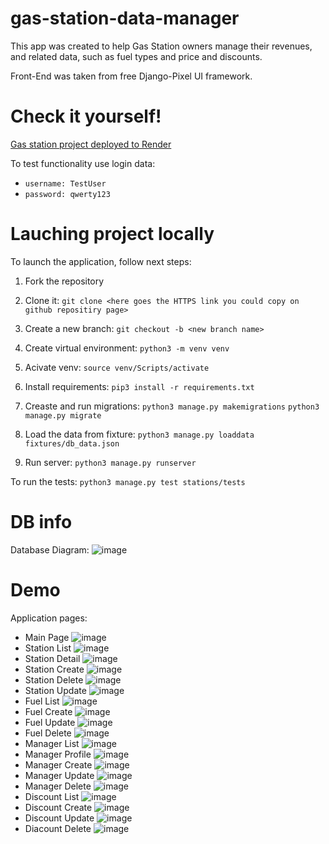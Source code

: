 # gas-station-data-manager

This app was created to help Gas Station owners manage their revenues, and related data, such as fuel types and price and discounts.

Front-End was taken from free Django-Pixel UI framework.

# Check it yourself!
[Gas station project deployed to Render](https://gas-station-data-manager.onrender.com/)

To test functionality use login data:
- `username: TestUser`
- `password: qwerty123`

# Lauching project locally

To launch the application, follow next steps:

1. Fork the repository

2. Clone it:
`git clone <here goes the HTTPS link you could copy on github repositiry page>`

3. Create a new branch:
`git checkout -b <new branch name>`

4. Create virtual environment:
`python3 -m venv venv`

5. Acivate venv:
`source venv/Scripts/activate`

6. Install requirements:
`pip3 install -r requirements.txt`

7. Creaste and run migrations:
`python3 manage.py makemigrations`
`python3 manage.py migrate`

8. Load the data from fixture:
`python3 manage.py loaddata fixtures/db_data.json`

9. Run server:
`python3 manage.py runserver`

To run the tests:
`python3 manage.py test stations/tests`
# DB info
Database Diagram:
![image](https://github.com/Lyutillis/gas-station-data-manager/assets/62535257/14c58b61-77d4-48a8-b604-2de70d2e2f8b)

# Demo
Application pages:
- Main Page
![image](https://github.com/Lyutillis/gas-station-data-manager/assets/62535257/c2b8e07c-aed3-41c7-b11d-4e4aeedab5f3)
- Station List
![image](https://github.com/Lyutillis/gas-station-data-manager/assets/62535257/7b0ddac4-d4a7-4171-b7b1-4b83749a1ad3)
- Station Detail
![image](https://github.com/Lyutillis/gas-station-data-manager/assets/62535257/3bf43592-88cb-4207-9eaf-dfb494df3886)
- Station Create
![image](https://github.com/Lyutillis/gas-station-data-manager/assets/62535257/5850f245-0f1c-416c-ae9c-47c760ddcf85)
- Station Delete
![image](https://github.com/Lyutillis/gas-station-data-manager/assets/62535257/c55888b0-497a-45be-8589-3106f2ef238a)
- Station Update
![image](https://github.com/Lyutillis/gas-station-data-manager/assets/62535257/7c6b69ae-5e69-48ab-a02f-3ca84b4ab079)
- Fuel List
![image](https://github.com/Lyutillis/gas-station-data-manager/assets/62535257/fdd81113-b9f3-4753-b04e-65f016f7bcfb)
- Fuel Create
![image](https://github.com/Lyutillis/gas-station-data-manager/assets/62535257/ecc8e8e6-be38-44a2-a1cf-b69bd396a0a5)
- Fuel Update
![image](https://github.com/Lyutillis/gas-station-data-manager/assets/62535257/91d38de5-102c-4eca-aca3-570c3d5ecf0a)
- Fuel Delete
![image](https://github.com/Lyutillis/gas-station-data-manager/assets/62535257/8d84a866-1332-4d80-8242-8ca1644af4bb)
- Manager List
![image](https://github.com/Lyutillis/gas-station-data-manager/assets/62535257/46490a03-6bfd-4fc7-8c3c-d66a7d0004ef)
- Manager Profile
![image](https://github.com/Lyutillis/gas-station-data-manager/assets/62535257/5a78b2a9-b5e3-4161-bfee-9c632c653495)
- Manager Create
![image](https://github.com/Lyutillis/gas-station-data-manager/assets/62535257/a8b80548-230c-47b4-9f40-db034a3ed6c6)
- Manager Update
![image](https://github.com/Lyutillis/gas-station-data-manager/assets/62535257/4d450a0f-cfed-4d29-9976-ff35a1b3612e)
- Manager Delete
![image](https://github.com/Lyutillis/gas-station-data-manager/assets/62535257/b4a1a20d-ccc4-4de2-ab0c-8500758cd823)
- Discount List
![image](https://github.com/Lyutillis/gas-station-data-manager/assets/62535257/62fb3dce-637d-45f3-9755-a8708fdb93aa)
- Discount Create
![image](https://github.com/Lyutillis/gas-station-data-manager/assets/62535257/7b2ab562-a71d-497e-a9c3-b0e7ede262b6)
- Discount Update
![image](https://github.com/Lyutillis/gas-station-data-manager/assets/62535257/f2410816-b086-44e8-9278-b2cfc394626f)
- Diacount Delete
![image](https://github.com/Lyutillis/gas-station-data-manager/assets/62535257/c0314b6f-de3a-4690-abcb-d63a8100ad22)
